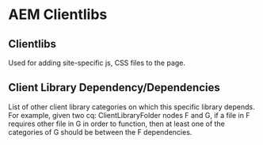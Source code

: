# AEM Clientlibs

## Clientlibs

Used for adding site-specific js, CSS files to the page.

## Client Library Dependency/Dependencies

List of other client library categories on which this specific library depends. For example, given two cq: ClientLibraryFolder nodes F and G, if a file in F requires other file in G in order to function, then at least one of the categories of G should be between the F dependencies.